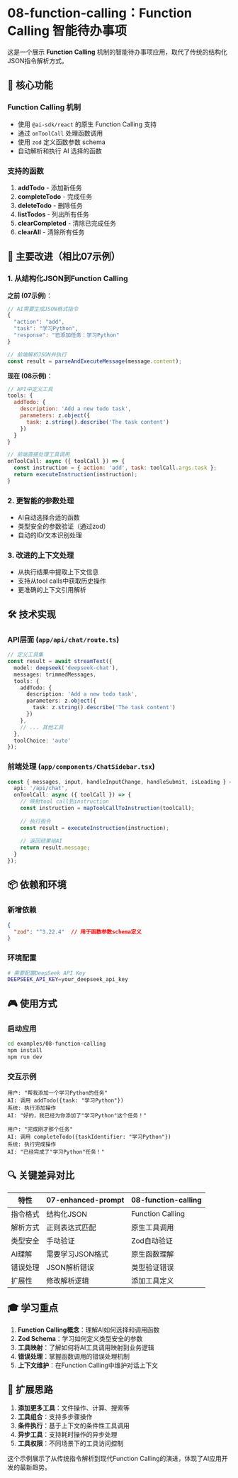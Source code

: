 # 08-function-calling：Function Calling 智能待办事项

这是一个展示 **Function Calling** 机制的智能待办事项应用，取代了传统的结构化JSON指令解析方式。

## 🎯 核心功能

### Function Calling 机制
- 使用 `@ai-sdk/react` 的原生 Function Calling 支持
- 通过 `onToolCall` 处理函数调用
- 使用 `zod` 定义函数参数 schema
- 自动解析和执行 AI 选择的函数

### 支持的函数
1. **addTodo** - 添加新任务
2. **completeTodo** - 完成任务  
3. **deleteTodo** - 删除任务
4. **listTodos** - 列出所有任务
5. **clearCompleted** - 清除已完成任务
6. **clearAll** - 清除所有任务

## 🚀 主要改进（相比07示例）

### 1. 从结构化JSON到Function Calling
**之前 (07示例)**：
```javascript
// AI需要生成JSON格式指令
{
  "action": "add",
  "task": "学习Python",
  "response": "已添加任务：学习Python"
}

// 前端解析JSON并执行
const result = parseAndExecuteMessage(message.content);
```

**现在 (08示例)**：
```javascript
// API中定义工具
tools: {
  addTodo: {
    description: 'Add a new todo task',
    parameters: z.object({
      task: z.string().describe('The task content')
    })
  }
}

// 前端直接处理工具调用
onToolCall: async ({ toolCall }) => {
  const instruction = { action: 'add', task: toolCall.args.task };
  return executeInstruction(instruction);
}
```

### 2. 更智能的参数处理
- AI自动选择合适的函数
- 类型安全的参数验证（通过zod）
- 自动的ID/文本识别处理

### 3. 改进的上下文处理
- 从执行结果中提取上下文信息
- 支持从tool calls中获取历史操作
- 更准确的上下文引用解析

## 🛠️ 技术实现

### API层面 (`app/api/chat/route.ts`)
```typescript
// 定义工具集
const result = await streamText({
  model: deepseek('deepseek-chat'),
  messages: trimmedMessages,
  tools: {
    addTodo: {
      description: 'Add a new todo task',
      parameters: z.object({
        task: z.string().describe('The task content')
      })
    },
    // ... 其他工具
  },
  toolChoice: 'auto'
});
```

### 前端处理 (`app/components/ChatSidebar.tsx`)
```typescript
const { messages, input, handleInputChange, handleSubmit, isLoading } = useChat({
  api: '/api/chat',
  onToolCall: async ({ toolCall }) => {
    // 映射tool call到instruction
    const instruction = mapToolCallToInstruction(toolCall);
    
    // 执行指令
    const result = executeInstruction(instruction);
    
    // 返回结果给AI
    return result.message;
  }
});
```

## 📦 依赖和环境

### 新增依赖
```json
{
  "zod": "^3.22.4"  // 用于函数参数schema定义
}
```

### 环境配置
```bash
# 需要配置DeepSeek API Key
DEEPSEEK_API_KEY=your_deepseek_api_key
```

## 🎮 使用方式

### 启动应用
```bash
cd examples/08-function-calling
npm install
npm run dev
```

### 交互示例
```
用户: "帮我添加一个学习Python的任务"
AI: 调用 addTodo({task: "学习Python"})
系统: 执行添加操作
AI: "好的，我已经为你添加了"学习Python"这个任务！"

用户: "完成刚才那个任务"  
AI: 调用 completeTodo({taskIdentifier: "学习Python"})
系统: 执行完成操作
AI: "已经完成了"学习Python"任务！"
```

## 🔍 关键差异对比

| 特性 | 07-enhanced-prompt | 08-function-calling |
|------|-------------------|-------------------|
| 指令格式 | 结构化JSON | Function Calling |
| 解析方式 | 正则表达式匹配 | 原生工具调用 |
| 类型安全 | 手动验证 | Zod自动验证 |
| AI理解 | 需要学习JSON格式 | 原生函数理解 |
| 错误处理 | JSON解析错误 | 类型验证错误 |
| 扩展性 | 修改解析逻辑 | 添加工具定义 |

## 🎓 学习重点

1. **Function Calling概念**：理解AI如何选择和调用函数
2. **Zod Schema**：学习如何定义类型安全的参数
3. **工具映射**：了解如何将AI工具调用映射到业务逻辑
4. **错误处理**：掌握函数调用的错误处理机制
5. **上下文维护**：在Function Calling中维护对话上下文

## 🚧 扩展思路

1. **添加更多工具**：文件操作、计算、搜索等
2. **工具组合**：支持多步骤操作
3. **条件执行**：基于上下文的条件性工具调用
4. **异步工具**：支持耗时操作的异步处理
5. **工具权限**：不同场景下的工具访问控制

这个示例展示了从传统指令解析到现代Function Calling的演进，体现了AI应用开发的最新趋势。
